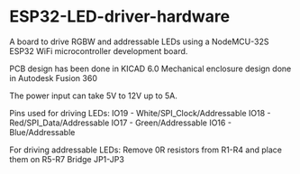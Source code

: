 # ESP32-LED-driver-hardware
A board to drive RGBW and addressable LEDs using a NodeMCU-32S ESP32 WiFi microcontroller development board.

PCB design has been done in KICAD 6.0
Mechanical enclosure design done in Autodesk Fusion 360

The power input can take 5V to 12V up to 5A.

Pins used for driving LEDs:
IO19 - White/SPI_Clock/Addressable
IO18 - Red/SPI_Data/Addressable
IO17 - Green/Addressable
IO16 - Blue/Addressable

For driving addressable LEDs:
Remove 0R resistors from R1-R4 and place them on R5-R7
Bridge JP1-JP3
